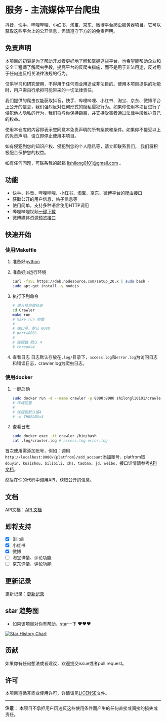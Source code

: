 # 服务 - 主流媒体平台爬虫

抖音、快手、哔哩哔哩、小红书、淘宝、京东、微博平台爬虫服务器项目。它可以获取这些平台上的公开信息，但请遵守下方的的免责声明。

## 免责声明

本项目的初衷是为了帮助开发者更好地了解和掌握这些平台，也希望能帮助企业和安全工程师了解爬虫手段，提高平台的反爬虫措施，而不是用于非法用途，反对用于任何违反相关法律法规的行为。

仅供学习和研究使用，不得用于任何商业用途或非法目的。使用本项目提供的功能时，用户需自行承担可能带来的一切法律责任。

我们提供的爬虫仅能获取抖音，快手、哔哩哔哩、小红书、淘宝、京东、微博平台上公开的信息，我们强烈反对任何形式的隐私侵犯行为。如果你使用本项目进行了侵犯他人隐私的行为，我们将与你保持距离，并支持受害者通过法律手段维护自己的权益。

使用本仓库的内容即表示您同意本免责声明的所有条款和条件。如果你不接受以上的免责声明，请立即停止使用本项目。

如有侵犯到您的知识产权、侵犯到您的个人隐私等，请立即联系我们， 我们将积极配合保护您的权益。

如有任何问题，可联系我的邮箱 <lishilong0101@gmail.com> 。

## 功能

- 快手、抖音、哔哩哔哩、小红书、淘宝、京东、微博平台的爬虫接口
- 获取公开的用户信息，帖子信息等
- 使用简单，支持多种语言使用HTTP调用
- 哔哩哔哩视频[一键下载](docs/api/bilibili/bilibili.md#bilibili视频下载)
- 微博媒体资源[预览接口](docs/api/weibo/weibo.md#微博媒体预览)

## 快速开始

### 使用Makefile

1. 准备好[python](https://www.python.org/)

2. 准备好js运行环境

    ```bash
    curl -fsSL https://deb.nodesource.com/setup_20.x | sudo bash -
    sudo apt-get install -y nodejs
    ```

3. 执行下列命令

    ```bash
    # 进入项目根目录
    cd Crawler
    make run
    # make run 参数
    #
    # 端口号，默认 8080
    # port=8081
    #
    # 线程数 默认 4
    # thread=4
    ```

4. 查看日志
    日志默认存放在`.log/`目录下，`access.log`和`error.log`为访问日志和错误日志，crawler.log为爬虫日志。

### 使用docker

1. 一键启动

    ```bash
    sudo docker run -d --name crawler -p 8080:8080 shilongli0101/crawler
    # 环境变量
    #
    # 线程数默认值4
    # -e THREADS=4
    ```

2. 查看日志

    ```bash
    sudo docker exec -it crawler /bin/bash
    cat .log/crawler.log # access.log error.log
    ```

首次使用需添加账号，例如：调用`http://localhost:8080/{platfrom}/add_account`添加账号，platfrom取`douyin`、`kuaishou`、`bilibili`、`xhs`、`taobao`、`jd`、`weibo`，接口详情请参考[API 文档](docs/doc.md)。

然后在你的代码中调用API，获取公开的信息。

## 文档

API文档：[API 文档](docs/doc.md)

## 即将支持

- [x] Bilibili
- [x] 小红书
- [x] 微博
- [ ] 淘宝详情、评论功能
- [ ] 京东详情、评论功能

## 更新记录

更新记录：[更新记录](docs/record.md)

## star 趋势图

- 如果该项目对你有帮助，star一下 ❤️❤️❤️

[![Star History Chart](https://api.star-history.com/svg?repos=ShilongLee/Crawler&type=Date)](https://star-history.com/#ShilongLee/Crawler&Date)

## 贡献

如果你有任何想法或者建议，欢迎提交issue或者pull request。

## 许可

本项目遵循非商业使用许可，详情请见[LICENSE](LICENSE)文件。

---

**注意：** 本项目不承担用户因违反这些使用条件而产生的任何直接或间接的损失或责任。
